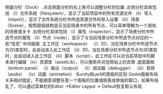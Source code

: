 侧面分栏（Dock）
  .点击侧面分栏的右上角可以调整分栏的位置
  .左侧分栏具体包括
    （i）文件系统（filesystem），显示了当前项目中的所有资源文件
    （ii）导入（import），显示了文件系统分栏中所选资源文件的导入设置
    （iii）场景（Scene），按照层级结构显示当前场景中的所有节点，可以简单理解为一个游戏的场景或关卡
   .右侧分栏具体包括
    （i）属性（inspector），显示了场景分栏中所选节点的属性
    （ii）节点（node），显示了与当前场景分栏中所选节点对应的一些“信息”
中间面板
  .主工作区（workspace）
    （i）2D，当在场景分栏中所选节点为2D类型时，会自动进入此工作区
    （ii）3D，当在场景分栏中所选节点为3D类型时，会自动进入此工作区
    （iii）脚本（script），此工作区可以对当前项目中的脚本进行编辑
    （iv）资源库（assetLib），可以搜索并浏览网站上的资源
  .底部面板（bottom panel）
    （i）输出（output）
    （ii）调试器（debugger）
    （iii）音频（audio）
    （iv）动画（animation）
与unity和ue4的面板的区别
  Godot面板布局关系相对固定，不能随意调整任意一个面板的位置或脱离成单独的窗口，如果布局乱了，可以通过菜单栏的Editor ->Editor Layput -> Default恢复默认布局
    
